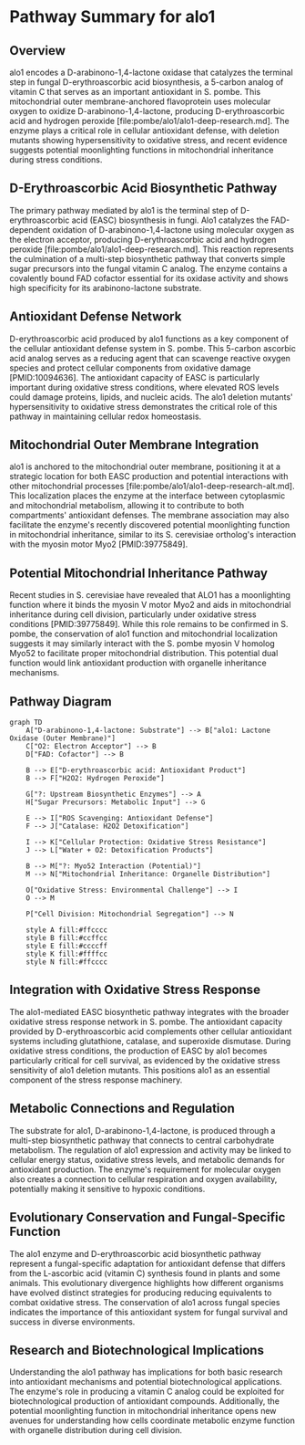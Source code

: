 # Pathway Summary for alo1

## Overview

alo1 encodes a D-arabinono-1,4-lactone oxidase that catalyzes the terminal step in fungal D-erythroascorbic acid biosynthesis, a 5-carbon analog of vitamin C that serves as an important antioxidant in S. pombe. This mitochondrial outer membrane-anchored flavoprotein uses molecular oxygen to oxidize D-arabinono-1,4-lactone, producing D-erythroascorbic acid and hydrogen peroxide [file:pombe/alo1/alo1-deep-research.md]. The enzyme plays a critical role in cellular antioxidant defense, with deletion mutants showing hypersensitivity to oxidative stress, and recent evidence suggests potential moonlighting functions in mitochondrial inheritance during stress conditions.

## D-Erythroascorbic Acid Biosynthetic Pathway

The primary pathway mediated by alo1 is the terminal step of D-erythroascorbic acid (EASC) biosynthesis in fungi. Alo1 catalyzes the FAD-dependent oxidation of D-arabinono-1,4-lactone using molecular oxygen as the electron acceptor, producing D-erythroascorbic acid and hydrogen peroxide [file:pombe/alo1/alo1-deep-research.md]. This reaction represents the culmination of a multi-step biosynthetic pathway that converts simple sugar precursors into the fungal vitamin C analog. The enzyme contains a covalently bound FAD cofactor essential for its oxidase activity and shows high specificity for its arabinono-lactone substrate.

## Antioxidant Defense Network

D-erythroascorbic acid produced by alo1 functions as a key component of the cellular antioxidant defense system in S. pombe. This 5-carbon ascorbic acid analog serves as a reducing agent that can scavenge reactive oxygen species and protect cellular components from oxidative damage [PMID:10094636]. The antioxidant capacity of EASC is particularly important during oxidative stress conditions, where elevated ROS levels could damage proteins, lipids, and nucleic acids. The alo1 deletion mutants' hypersensitivity to oxidative stress demonstrates the critical role of this pathway in maintaining cellular redox homeostasis.

## Mitochondrial Outer Membrane Integration

alo1 is anchored to the mitochondrial outer membrane, positioning it at a strategic location for both EASC production and potential interactions with other mitochondrial processes [file:pombe/alo1/alo1-deep-research-alt.md]. This localization places the enzyme at the interface between cytoplasmic and mitochondrial metabolism, allowing it to contribute to both compartments' antioxidant defenses. The membrane association may also facilitate the enzyme's recently discovered potential moonlighting function in mitochondrial inheritance, similar to its S. cerevisiae ortholog's interaction with the myosin motor Myo2 [PMID:39775849].

## Potential Mitochondrial Inheritance Pathway

Recent studies in S. cerevisiae have revealed that ALO1 has a moonlighting function where it binds the myosin V motor Myo2 and aids in mitochondrial inheritance during cell division, particularly under oxidative stress conditions [PMID:39775849]. While this role remains to be confirmed in S. pombe, the conservation of alo1 function and mitochondrial localization suggests it may similarly interact with the S. pombe myosin V homolog Myo52 to facilitate proper mitochondrial distribution. This potential dual function would link antioxidant production with organelle inheritance mechanisms.

## Pathway Diagram

```mermaid
graph TD
    A["D-arabinono-1,4-lactone: Substrate"] --> B["alo1: Lactone Oxidase (Outer Membrane)"]
    C["O2: Electron Acceptor"] --> B
    D["FAD: Cofactor"] --> B

    B --> E["D-erythroascorbic acid: Antioxidant Product"]
    B --> F["H2O2: Hydrogen Peroxide"]

    G["?: Upstream Biosynthetic Enzymes"] --> A
    H["Sugar Precursors: Metabolic Input"] --> G

    E --> I["ROS Scavenging: Antioxidant Defense"]
    F --> J["Catalase: H2O2 Detoxification"]

    I --> K["Cellular Protection: Oxidative Stress Resistance"]
    J --> L["Water + O2: Detoxification Products"]

    B --> M["?: Myo52 Interaction (Potential)"]
    M --> N["Mitochondrial Inheritance: Organelle Distribution"]

    O["Oxidative Stress: Environmental Challenge"] --> I
    O --> M

    P["Cell Division: Mitochondrial Segregation"] --> N

    style A fill:#ffcccc
    style B fill:#ccffcc
    style E fill:#ccccff
    style K fill:#ffffcc
    style N fill:#ffcccc
```

## Integration with Oxidative Stress Response

The alo1-mediated EASC biosynthetic pathway integrates with the broader oxidative stress response network in S. pombe. The antioxidant capacity provided by D-erythroascorbic acid complements other cellular antioxidant systems including glutathione, catalase, and superoxide dismutase. During oxidative stress conditions, the production of EASC by alo1 becomes particularly critical for cell survival, as evidenced by the oxidative stress sensitivity of alo1 deletion mutants. This positions alo1 as an essential component of the stress response machinery.

## Metabolic Connections and Regulation

The substrate for alo1, D-arabinono-1,4-lactone, is produced through a multi-step biosynthetic pathway that connects to central carbohydrate metabolism. The regulation of alo1 expression and activity may be linked to cellular energy status, oxidative stress levels, and metabolic demands for antioxidant production. The enzyme's requirement for molecular oxygen also creates a connection to cellular respiration and oxygen availability, potentially making it sensitive to hypoxic conditions.

## Evolutionary Conservation and Fungal-Specific Function

The alo1 enzyme and D-erythroascorbic acid biosynthetic pathway represent a fungal-specific adaptation for antioxidant defense that differs from the L-ascorbic acid (vitamin C) synthesis found in plants and some animals. This evolutionary divergence highlights how different organisms have evolved distinct strategies for producing reducing equivalents to combat oxidative stress. The conservation of alo1 across fungal species indicates the importance of this antioxidant system for fungal survival and success in diverse environments.

## Research and Biotechnological Implications

Understanding the alo1 pathway has implications for both basic research into antioxidant mechanisms and potential biotechnological applications. The enzyme's role in producing a vitamin C analog could be exploited for biotechnological production of antioxidant compounds. Additionally, the potential moonlighting function in mitochondrial inheritance opens new avenues for understanding how cells coordinate metabolic enzyme function with organelle distribution during cell division.